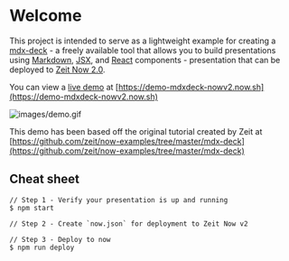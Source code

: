 # Welcome
This project is intended to serve as a lightweight example for creating a [mdx-deck](https://github.com/jxnblk/mdx-deck) - a freely available tool that allows you to build presentations using [Markdown](https://daringfireball.net/projects/markdown/syntax), [JSX](https://reactjs.org/docs/introducing-jsx.htmlreac), and [React](https://reactjs.org) components - presentation that can be deployed to [Zeit Now 2.0](https://zeit.co/now).

You can view a [live demo](https://demo-mdxdeck-nowv2.now.sh) at [https://demo-mdxdeck-nowv2.now.sh](https://demo-mdxdeck-nowv2.now.sh)

![images/demo.gif](images/demo.gif)

This demo has been based off the original tutorial created by Zeit at [https://github.com/zeit/now-examples/tree/master/mdx-deck](https://github.com/zeit/now-examples/tree/master/mdx-deck)

## Cheat sheet
```
// Step 1 - Verify your presentation is up and running
$ npm start

// Step 2 - Create `now.json` for deployment to Zeit Now v2

// Step 3 - Deploy to now
$ npm run deploy

```
